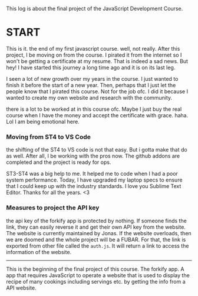 This log is about the final project of the JavaScript Development Course.

# START

This is it. the end of my first javascript course. well, not really. After this project, I be moving on from the course. I pirated it from the internet so I won't be getting a certificate at my resume. That is indeed a sad news. But hey! I have started this journey a long time ago and it is on its last leg.

I seen a lot of new growth over my years in the course. I just wanted to finish it before the start of a new year. Then, perhaps that I just let the people know that I pirated this course. Not for the job ofc. I did it because I wanted to create my own website and research with the community. 

there is a lot to be worked at in this course ofc. Maybe I just buy the real course when I have the money and accept the certificate with grace. haha. Lol I am being emotional here.


### Moving from ST4 to VS Code

the shifting of the ST4 to VS code is not that easy. But i gotta make that do as well. After all, I be working with the pros now. The github addons are completed and the project is ready for ops.

ST3-ST4 was a big help to me. It helped me to code when I had a poor system performance. Today, I have upgraded my laptop specs to ensure that I could keep up with the industry standards. I love you Sublime Text Editor. Thanks for all the years. <3

### Measures to project the API key

the api key of the forkify app is protected by nothing. If someone finds the link, they can easily reverse it and get their own API key from the website. The website is currently maintained by Jonas. If the website overloads, then we are doomed and the whole project will be a FUBAR. For that, the link is exported from other file called the ```auth.js```. It will return a link to access the information of the website.


- - -

This is the beginning of the final project of this course. The forkify app. A app that requires JavaScript to operate a website that is used to display the recipe of many cookings including servings etc. by getting the info from a API website.



